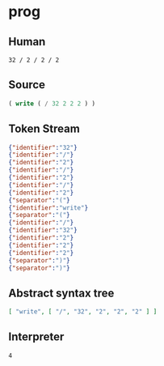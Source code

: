 # prog
## Human
```
32 / 2 / 2 / 2
```
## Source
```lisp
( write ( / 32 2 2 2 ) ) 
```
## Token Stream
```json
{"identifier":"32"}
{"identifier":"/"}
{"identifier":"2"}
{"identifier":"/"}
{"identifier":"2"}
{"identifier":"/"}
{"identifier":"2"}
{"separator":"("}
{"identifier":"write"}
{"separator":"("}
{"identifier":"/"}
{"identifier":"32"}
{"identifier":"2"}
{"identifier":"2"}
{"identifier":"2"}
{"separator":")"}
{"separator":")"}
```
## Abstract syntax tree
```json
[ "write", [ "/", "32", "2", "2", "2" ] ]
```
## Interpreter
```bash
4
```
